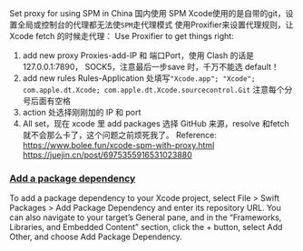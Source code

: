 
Set proxy for using SPM in China 国内使用 SPM
Xcode使用的是自带的git，设置全局或控制台的代理都无法使`SPM`走代理模式
使用Proxifier来设置代理规则，让 Xcode fetch 的时候走代理：
Use Proxifier to get things right:
1. add new proxy Proxies-add-IP 和 端口Port，使用 Clash 的话是 127.0.0.1:7890， SOCK5，注意最后一步save 时，千万不能选 default！
2. add new rules Rules-Application 处填写`"Xcode.app"; "Xcode"; com.apple.dt.Xcode; com.apple.dt.Xcode.sourcecontrol.Git` 注意每个分号后面有空格
3. action 处选择刚刚加的 IP 和 port
4. All set，现在 xcode 里 add packages 选择 GitHub 来源，resolve 和fetch就不会那么卡了，这个问题之前烦死我了。
Reference:
https://www.bolee.fun/xcode-spm-with-proxy.html
https://juejin.cn/post/6975355916531023880

### [Add a package dependency](https://developer.apple.com/documentation/xcode/adding-package-dependencies-to-your-app#Add-a-package-dependency)

To add a package dependency to your Xcode project, select File > Swift Packages > Add Package Dependency and enter its repository URL. You can also navigate to your target’s General pane, and in the “Frameworks, Libraries, and Embedded Content” section, click the + button, select Add Other, and choose Add Package Dependency.